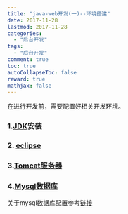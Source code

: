 ```yaml
---
title: "java-web开发(一)--环境搭建"
date: 2017-11-28
lastmod: 2017-11-28
categories:
  - "后台开发"
tags:
  - "后台开发"
comment: true
toc: true
autoCollapseToc: false
reward: true
mathjax: false
---
```


在进行开发前，需要配置好相关开发环境。


### 1.[JDK](http://www.oracle.com/technetwork/java/javase/downloads/index-jsp-138363.html)安装

### 2. [eclipse](https://www.eclipse.org/downloads/download.php?file=/oomph/epp/oxygen/R/eclipse-inst-mac64.tar.gz)

### 3.[Tomcat服务器](https://tomcat.apache.org)

### 4.[Mysql数据库](https://www.mysql.com/downloads/)
关于mysql数据库配置参考[链接](https://ksnowlv.github.io/blog/2014/08/31/mac-xia-an-zhuang-pei-zhi-mysql/)
